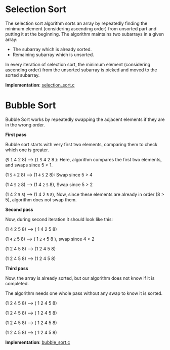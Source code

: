 # Selection Sort 

The selection sort algorithm sorts an array by repeatedly finding the minimum element (considering ascending order) from unsorted part and putting it at the beginning. The algorithm maintains two subarrays in a given array:

* The subarray which is already sorted. 
* Remaining subarray which is unsorted.

In every iteration of selection sort, the minimum element (considering ascending order) from the unsorted subarray is picked and moved to the sorted subarray. 

**Implementation**: [selection_sort.c](selection_sort.c)

# Bubble Sort 

Bubble Sort works by repeatedly swapping the adjacent elements if they are in the wrong order.

**First pass**

Bubble sort starts with very first two elements, comparing them to check which one is greater.

(``5`` ``1`` 4 2 8) –> (``1`` ``5`` 4 2 8 ): Here, algorithm compares the first two elements, and swaps since 5 > 1. 

(1 ``5`` ``4`` 2 8) –> (1 ``4`` ``5`` 2 8): Swap since 5 > 4 

(1 4 ``5`` ``2`` 8) –> (1 4 ``2`` ``5`` 8), Swap since 5 > 2 

(1 4 2 ``5`` ``8``) –> (1 4 2 ``5`` ``8``), Now, since these elements are already in order (8 > 5), algorithm does not swap them.

**Second pass**

Now, during second iteration it should look like this:

(1 4 2 5 8) –> ( 1 4 2 5 8) 

(1 ``4`` ``2`` 5 8) –> ( 1 ``2`` ``4`` 5 8 ), swap since 4 > 2 

(1 2 4 5 8) –> (1 2 4 5 8) 

(1 2 4 5 8) –>  (1 2 4 5 8) 

**Third pass**

Now, the array is already sorted, but our algorithm does not know if it is completed.

The algorithm needs one whole pass without any swap to know it is sorted.

(1 2 4 5 8) –> ( 1 2 4 5 8) 

(1 2 4 5 8) –> ( 1 2 4 5 8) 

(1 2 4 5 8) –> ( 1 2 4 5 8) 

(1 2 4 5 8) –> ( 1 2 4 5 8) 

**Implementation**: [bubble_sort.c](bubble_sort.c)

